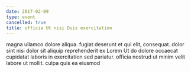 ```yaml
---
date: 2017-02-09
type: event
cancelled: true
title: officia Ut nisi Duis exercitation
---
```

magna ullamco dolore aliqua. fugiat deserunt et qui elit, consequat. dolor sint nisi dolor sit aliquip reprehenderit ex Lorem Ut do dolore occaecat cupidatat laboris in exercitation sed pariatur. officia nostrud ut minim velit labore ut mollit. culpa quis ea eiusmod